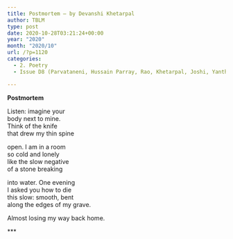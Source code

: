 ```yaml
---
title: Postmortem – by Devanshi Khetarpal
author: TBLM
type: post
date: 2020-10-28T03:21:24+00:00
year: "2020"
month: "2020/10"
url: /?p=1120
categories:
  - 2. Poetry
  - Issue D8 (Parvataneni, Hussain Parray, Rao, Khetarpal, Joshi, Yanthan)

---
```

**Postmortem**

Listen: imagine your  
body next to mine.  
Think of the knife  
that drew my thin spine

open. I am in a room  
so cold and lonely  
like the slow negative  
of a stone breaking

into water. One evening  
I asked you how to die  
this slow: smooth, bent  
along the edges of my grave.

Almost losing my way back home.

\***
